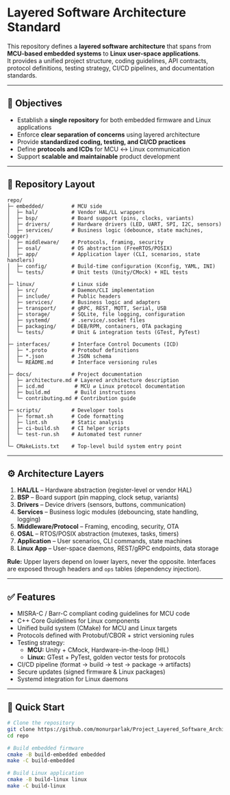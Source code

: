 # Layered Software Architecture Standard

This repository defines a **layered software architecture** that spans from
**MCU-based embedded systems** to **Linux user-space applications**.  
It provides a unified project structure, coding guidelines, API contracts,
protocol definitions, testing strategy, CI/CD pipelines, and documentation standards.

---

## 🎯 Objectives
- Establish a **single repository** for both embedded firmware and Linux applications
- Enforce **clear separation of concerns** using layered architecture
- Provide **standardized coding, testing, and CI/CD practices**
- Define **protocols and ICDs** for MCU ↔ Linux communication
- Support **scalable and maintainable** product development

---

## 📂 Repository Layout

```text
repo/
├─ embedded/         # MCU side
│  ├─ hal/           # Vendor HAL/LL wrappers
│  ├─ bsp/           # Board support (pins, clocks, variants)
│  ├─ drivers/       # Hardware drivers (LED, UART, SPI, I2C, sensors)
│  ├─ services/      # Business logic (debounce, state machines, logger)
│  ├─ middleware/    # Protocols, framing, security
│  ├─ osal/          # OS abstraction (FreeRTOS/POSIX)
│  ├─ app/           # Application layer (CLI, scenarios, state handlers)
│  ├─ config/        # Build-time configuration (Kconfig, YAML, INI)
│  └─ tests/         # Unit tests (Unity/CMock) + HIL tests
│
├─ linux/            # Linux side
│  ├─ src/           # Daemon/CLI implementation
│  ├─ include/       # Public headers
│  ├─ services/      # Business logic and adapters
│  ├─ transport/     # gRPC, REST, MQTT, Serial, USB
│  ├─ storage/       # SQLite, file logging, configuration
│  ├─ systemd/       # .service/.socket files
│  ├─ packaging/     # DEB/RPM, containers, OTA packaging
│  └─ tests/         # Unit & integration tests (GTest, PyTest)
│
├─ interfaces/       # Interface Control Documents (ICD)
│  ├─ *.proto        # Protobuf definitions
│  ├─ *.json         # JSON schema
│  └─ README.md      # Interface versioning rules
│
├─ docs/             # Project documentation
│  ├─ architecture.md # Layered architecture description
│  ├─ icd.md          # MCU ⇄ Linux protocol documentation
│  ├─ build.md        # Build instructions
│  └─ contributing.md # Contribution guide
│
├─ scripts/          # Developer tools
│  ├─ format.sh      # Code formatting
│  ├─ lint.sh        # Static analysis
│  ├─ ci-build.sh    # CI helper scripts
│  └─ test-run.sh    # Automated test runner
│
└─ CMakeLists.txt    # Top-level build system entry point
```
---

## ⚙️ Architecture Layers

1. **HAL/LL** – Hardware abstraction (register-level or vendor HAL)  
2. **BSP** – Board support (pin mapping, clock setup, variants)  
3. **Drivers** – Device drivers (sensors, buttons, communication)  
4. **Services** – Business logic modules (debouncing, state handling, logging)  
5. **Middleware/Protocol** – Framing, encoding, security, OTA  
6. **OSAL** – RTOS/POSIX abstraction (mutexes, tasks, timers)  
7. **Application** – User scenarios, CLI commands, state machines  
8. **Linux App** – User-space daemons, REST/gRPC endpoints, data storage  

**Rule:** Upper layers depend on lower layers, never the opposite. Interfaces are exposed through headers and `ops` tables (dependency injection).

---

## ✅ Features
- MISRA-C / Barr-C compliant coding guidelines for MCU code  
- C++ Core Guidelines for Linux components  
- Unified build system (CMake) for MCU and Linux targets  
- Protocols defined with Protobuf/CBOR + strict versioning rules  
- Testing strategy:
  - **MCU:** Unity + CMock, Hardware-in-the-loop (HIL)  
  - **Linux:** GTest + PyTest, golden vector tests for protocols  
- CI/CD pipeline (format → build → test → package → artifacts)  
- Secure updates (signed firmware & Linux packages)  
- Systemd integration for Linux daemons  

---

## 🚀 Quick Start

```bash
# Clone the repository
git clone https://github.com/monurparlak/Project_Layered_Software_Architecture_Standard.git
cd repo

# Build embedded firmware
cmake -B build-embedded embedded
make -C build-embedded

# Build Linux application
cmake -B build-linux linux
make -C build-linux

